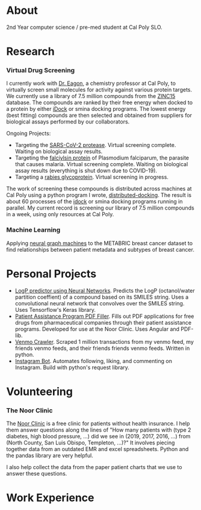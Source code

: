 # About

2nd Year computer science / pre-med student at Cal Poly SLO.


# Research

### Virtual Drug Screening
I currently work with [Dr. Eagon](https://web.calpoly.edu/~seagon/), a chemistry professor at Cal Poly, to virtually screen small molecules for activity against various protein targets. We currently use a library of 7.5 million compounds from the [ZINC15](http://zinc15.docking.org/) database. The compounds are ranked by their free energy when docked to a protein by either [iDock](https://github.com/HongjianLi/idock) or smina docking programs. The lowest energy (best fitting) compounds are then selected and obtained from suppliers for biological assays performed by our collaborators.

Ongoing Projects:
- Targeting the [SARS-CoV-2 protease](https://cen.acs.org/pharmaceuticals/drug-discovery/Crystal-structures-novel-coronavirus-protease/98/web/2020/03). Virtual screening complete. Waiting on biological assay results.
- Targeting the [falciylsin protein](https://pubmed.ncbi.nlm.nih.gov/12876284/) of Plasmodium falciparum, the parasite that causes malaria. Virtual screening complete. Waiting on biological assay results (everything is shut down due to COVID-19).
- Targeting a [rabies glycoprotein](https://www.rcsb.org/structure/6tou). Virtual screening in progress.

The work of screening these compounds is distributed across machines at Cal Poly using a python program I wrote, [distributed-docking](https://github.com/mcclane/distributed-docking). The result is about 60 processes of the [idock](https://github.com/HongjianLi/idock) or smina docking programs running in parallel. My current record is screening our library of 7.5 million compounds in a week, using only resources at Cal Poly.


### Machine Learning
Applying [neural graph machines](https://arxiv.org/abs/1703.04818) to the METABRIC breast cancer dataset to find relationships between patient metadata and subtypes of breast cancer.


# Personal Projects

+ [LogP predictor using Neural Networks](https://github.com/mcclane/logp-smiles-cnn). Predicts the LogP (octanol/water partition coeffient) of a compound based on its SMILES string. Uses a convolutional neural network that convolves over the SMILES string. Uses Tensorflow's Keras library.
+ [Patient Assistance Program PDF Filler](https://github.com/mcclane/noor-patient-assistance). Fills out PDF applications for free drugs from pharmaceutical companies through their patient assistance programs. Developed for use at the Noor Clinic. Uses Angular and PDF-lib.
+ [Venmo Crawler](https://github.com/mcclane/venmo-crawler). Scraped 1 million transactions from my venmo feed, my friends venmo feeds, and their friends friends venmo feeds. Written in python.
+ [Instagram Bot](https://github.com/mcclane/instagramBot). Automates following, liking, and commenting on Instagram. Build with python's request library.


# Volunteering

### The Noor Clinic
The [Noor Clinic](https://slonoorfoundation.org/) is a free clinic for patients without health insurance. I help them answer questions along the lines of "How many patients with (type 2 diabetes, high blood pressure, ...) did we see in (2019, 2017, 2016, ...) from (North County, San Luis Obispo, Templeton, ...)?" It involves piecing together data from an outdated EMR and excel spreadsheets. Python and the pandas library are very helpful.

I also help collect the data from the paper patient charts that we use to answer these questions.

# Work Experience

